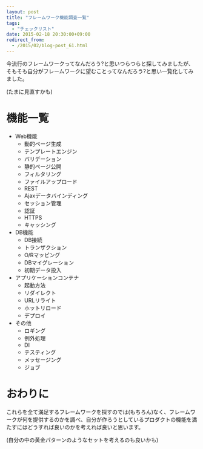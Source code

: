 ```yaml
---
layout: post
title: "フレームワーク機能調査一覧"
tags:
  - "チェックリスト"
date: 2015-02-18 20:30:00+09:00
redirect_from:
  - /2015/02/blog-post_61.html
---
```


今流行のフレームワークってなんだろう?と思いつらつらと探してみましたが、そもそも自分がフレームワークに望むことってなんだろう?と思い一覧化してみました。

(たまに見直すかも)

<!-- more -->

# 機能一覧

- Web機能
	- 動的ページ生成
	- テンプレートエンジン
	- バリデーション
	- 静的ページ公開
	- フィルタリング
	- ファイルアップロード
	- REST
	- Ajaxデータバインディング
	- セッション管理
	- 認証
	- HTTPS
	- キャッシング
- DB機能
	- DB接続
	- トランザクション
	- O/Rマッピング
	- DBマイグレーション
	- 初期データ投入
- アプリケーションコンテナ
	- 起動方法
	- リダイレクト
	- URLリライト
	- ホットリロード
	- デプロイ
- その他
	- ロギング
	- 例外処理
	- DI
	- テスティング
	- メッセージング
	- ジョブ

# おわりに

これらを全て満足するフレームワークを探すのでは(もちろん)なく、フレームワークが何を提供するのかを調べ、自分が作ろうとしているプロダクトの機能を満たすにはどうすれば良いのかを考えれば良いと思います。

(自分の中の黄金パターンのようなセットを考えるのも良いかも)
